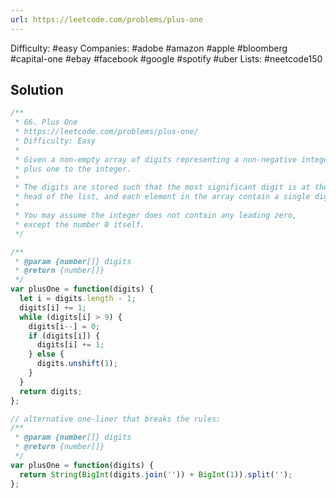 ```yaml
---
url: https://leetcode.com/problems/plus-one
---
```


Difficulty: #easy
Companies: #adobe #amazon #apple #bloomberg #capital-one #ebay #facebook #google #spotify #uber
Lists: #neetcode150

## Solution

```javascript
/**
 * 66. Plus One
 * https://leetcode.com/problems/plus-one/
 * Difficulty: Easy
 *
 * Given a non-empty array of digits representing a non-negative integer,
 * plus one to the integer.
 *
 * The digits are stored such that the most significant digit is at the
 * head of the list, and each element in the array contain a single digit.
 *
 * You may assume the integer does not contain any leading zero,
 * except the number 0 itself.
 */

/**
 * @param {number[]} digits
 * @return {number[]}
 */
var plusOne = function(digits) {
  let i = digits.length - 1;
  digits[i] += 1;
  while (digits[i] > 9) {
    digits[i--] = 0;
    if (digits[i]) {
      digits[i] += 1;
    } else {
      digits.unshift(1);
    }
  }
  return digits;
};

// alternative one-liner that breaks the rules:
/**
 * @param {number[]} digits
 * @return {number[]}
 */
var plusOne = function(digits) {
  return String(BigInt(digits.join('')) + BigInt(1)).split('');
};

```
